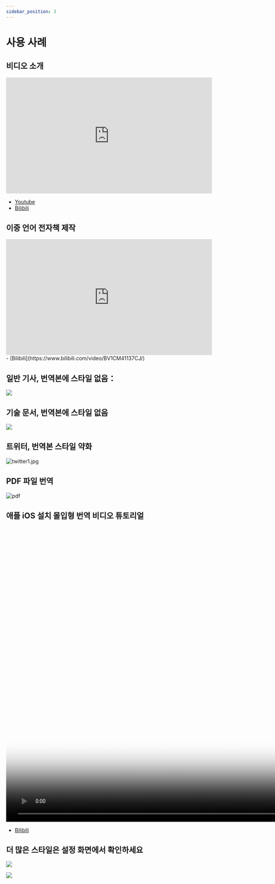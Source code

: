 ```yaml
---
sidebar_position: 3
---
```


# 사용 사례

## 비디오 소개

<iframe width="560" height="315" src="https://www.youtube.com/embed/0nIzWCseLVo" title="YouTube video player" frameBorder="0" allow="accelerometer; autoplay; clipboard-write; encrypted-media; gyroscope; picture-in-picture; web-share" allowFullScreen></iframe>

- [Youtube](https://youtu.be/0nIzWCseLVo)
- [Bilibili](https://www.bilibili.com/video/BV1Ws4y1u7M9/)

## 이중 언어 전자책 제작

<iframe width="560" height="315" src="https://www.youtube.com/embed/FBsQ0Zs6qMA" title="YouTube video player" frameborder="0" allow="accelerometer; autoplay; clipboard-write; encrypted-media; gyroscope; picture-in-picture; web-share" allowfullscreen></iframe>
- [Bilibili](https://www.bilibili.com/video/BV1CM41137CJ/)

## 일반 기사, 번역본에 스타일 없음：

![](https://s.immersivetranslate.com/static/official-static/assets/microsoft.png)

## 기술 문서, 번역본에 스타일 없음

![](https://s.immersivetranslate.com/static/official-static/assets/typescript.png)

## 트위터, 번역본 스타일 약화

![twitter1.jpg](https://s2.loli.net/2023/02/07/sA23c6FerQNnTtY.jpg)

## PDF 파일 번역

![pdf](https://s.immersivetranslate.com/static/official-static/assets/pdf.png)

## 애플 iOS 설치 몰입형 번역 비디오 튜토리얼

<video
controls
muted
height="800px"
poster="https://s.immersivetranslate.com/static/official-static/assets/safari-intro.webp" src="https://s.immersivetranslate.com/static/official-static/assets/ios-safari-enable.mp4"></video>

- [Bilibili](https://www.bilibili.com/video/BV1CM41137CJ/)

## 더 많은 스타일은 설정 화면에서 확인하세요

![](https://s.immersivetranslate.com/static/official-static/assets/config1.png)

![](https://s.immersivetranslate.com/static/official-static/assets/config.png)
